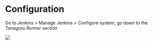 # Configuration

Go to Jenkins > Manage Jenkins > Configure system, go down to the *Tanaguru Runner* section

![](screenshot_20150217_TANAGURU_jenkins_configuration.png)


